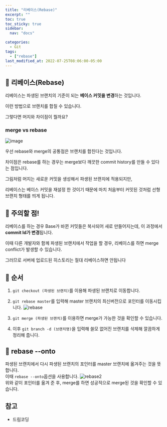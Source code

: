 ```yaml
---
title: "리베이스(Rebase)"
excerpt: ""
toc: true
toc_sticky: true
sidebar:
  nav: "docs"

categories:
  - Git
tags:
  - ["rebase"]
last_modified_at: 2022-07-25T08:06:00-05:00
---
```


## 📄 리베이스(Rebase)

리베이스는 파생된 브랜치의 기준이 되는 **베이스 커밋을 변경**하는 것입니다.

이런 방법으로 브랜치를 합칠 수 있습니다.

그렇다면 머지와 차이점이 뭘까요?

### merge vs rebase

![image](https://user-images.githubusercontent.com/56298540/229695258-6e519a12-7472-414d-b22f-129902e1da46.png)

우선 rebase와 merge의 공통점은 브랜치를 합친다는 것입니다.

차이점은 rebase를 하는 경우는 merge보다 깨끗한 commit history를 만들 수 있다는 점입니다.

그림처럼 머지는 새로운 커밋을 생성해서 파생된 브랜치에 적용되지만,

리베이스는 베이스 커밋을 재설정 한 것이기 때문에 마치 처음부터 커밋된 것처럼 선형 브랜치 형태를 띄게 됩니다.

## 📄 주의할 점!

리베이스를 하는 경우 Base가 바뀐 커밋들은 복사되어 새로 만들어지는데, 이 과정에서 **commit Id가 변경**됩니다.

이때 다른 개발자와 함께 파생된 브랜치에서 작업을 할 경우, 리베이스를 하면 merge conflict가 발생할 수 있습니다.

그러므로 서버에 업로드된 히스토리는 절대 리베이스하면 안됩니다

## 📄 순서

1. `git checkout (파생된 브랜치)`를 이용해 파생된 브랜치로 이동합니다.

2. `git rebase master`를 입력해 master 브랜치의 최신버전으로 포인터를 이동시킵니다.
   ![rebase](https://user-images.githubusercontent.com/56298540/180745027-ba6ece98-c3ce-4118-9613-4c149866c275.PNG)<br>

3. `git merge (파생된 브랜치)`를 이용하면 merge가 가능한 것을 확인할 수 있습니다.

4. 이후 `git branch -d (브랜치명)`을 입력해 쓸모 없어진 브랜치를 삭제해 깔끔하게 정리해 줍니다.

## 📄 rebase --onto

파생된 브랜치에서 다시 파생된 브랜치의 포인터를 master 브랜치에 옮겨주는 것을 뜻합니다.<br>
이때 `rebase --onto`옵션을 사용합니다.
![rebase2](https://user-images.githubusercontent.com/56298540/180751859-f5ce5618-855c-44ca-9b63-9d61b0c5dd79.PNG)<br>
위와 같이 포인터를 옮겨 준 후, merge를 하면 성공적으로 merge된 것을 확인할 수 있습니다.

## 참고

- 드림코딩
